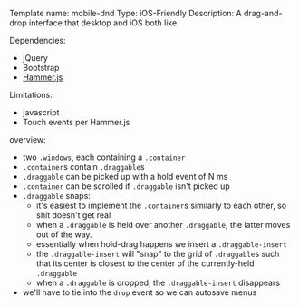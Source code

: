 Template name: mobile-dnd
Type: iOS-Friendly
Description: A drag-and-drop interface that desktop and iOS both like.

Dependencies:

- jQuery
- Bootstrap
- [Hammer.js](http://eightmedia.github.com/hammer.js/)

Limitations:

- javascript
- Touch events per Hammer.js

overview:

- two `.windows`, each containing a `.container`
- `.container`s contain `.draggable`s
- `.draggable` can be picked up with a hold event of N ms
- `.container` can be scrolled if `.draggable` isn't picked up
- `.draggable` snaps:
    - it's easiest to implement the `.container`s similarly to each other, so shit doesn't get real
    - when a `.draggable` is held over another `.draggable`, the latter moves out of the way.
    - essentially when hold-drag happens we insert a `.draggable-insert`
    - the `.draggable-insert` will "snap" to the grid of `.draggable`s such that its center is closest to the center of the currently-held `.draggable`
    - when a `.draggable` is dropped, the `.draggable-insert` disappears
- we'll have to tie into the `drop` event so we can autosave menus